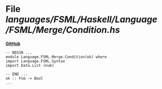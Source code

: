 # File _languages/FSML/Haskell/Language/FSML/Merge/Condition.hs_
**[GitHub](https://github.com/softlang/yas/blob/master/languages/FSML/Haskell/Language/FSML/Merge/Condition.hs)**
```
-- BEGIN ...
module Language.FSML.Merge.Condition(ok) where
import Language.FSML.Syntax
import Data.List (nub)

-- END ...
ok :: Fsm -> Bool
...
```
